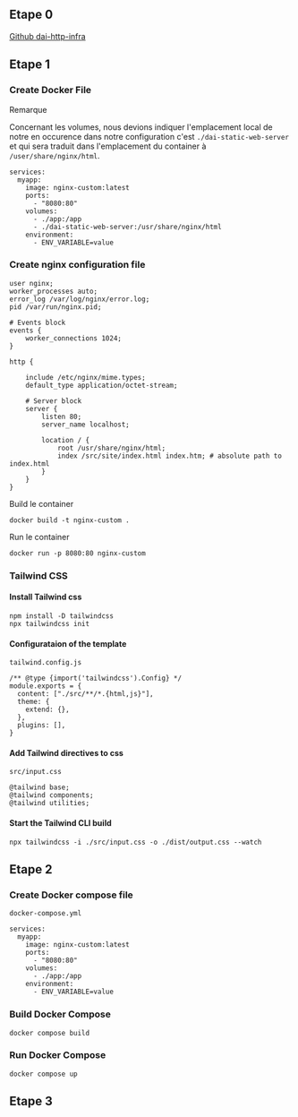 ## Etape 0
[Github dai-http-infra](https://github.com/nathanrayburn/dai-lab-http-infrastructure)
## Etape 1

### Create Docker File

Remarque

Concernant les volumes, nous devions indiquer l'emplacement local de notre en occurence dans notre configuration c'est `./dai-static-web-server` et qui sera traduit dans l'emplacement du container à `/user/share/nginx/html`.

```
services:
  myapp:
    image: nginx-custom:latest
    ports:
      - "8080:80"
    volumes:
      - ./app:/app
      - ./dai-static-web-server:/usr/share/nginx/html
    environment:
      - ENV_VARIABLE=value 
```

### Create nginx configuration  file

```
user nginx;
worker_processes auto;
error_log /var/log/nginx/error.log;
pid /var/run/nginx.pid;

# Events block
events {
    worker_connections 1024;
}

http {

    include /etc/nginx/mime.types;
    default_type application/octet-stream;

    # Server block
    server {
        listen 80;
        server_name localhost;

        location / {
            root /usr/share/nginx/html;
            index /src/site/index.html index.htm; # absolute path to index.html
        }
    }
}
```

Build le container
```
docker build -t nginx-custom .
```
Run le container

```
docker run -p 8080:80 nginx-custom
```

### Tailwind CSS

#### Install Tailwind css

```
npm install -D tailwindcss
npx tailwindcss init
```

#### Configurataion of the template

`tailwind.config.js`

```
/** @type {import('tailwindcss').Config} */
module.exports = {
  content: ["./src/**/*.{html,js}"],
  theme: {
    extend: {},
  },
  plugins: [],
}
```
#### Add Tailwind directives to css

`src/input.css`

```
@tailwind base;
@tailwind components;
@tailwind utilities;
```

#### Start the Tailwind CLI build

```
npx tailwindcss -i ./src/input.css -o ./dist/output.css --watch
```
## Etape 2

### Create Docker compose file

`docker-compose.yml`

```
services:
  myapp:
    image: nginx-custom:latest
    ports:
      - "8080:80"
    volumes:
      - ./app:/app
    environment:
      - ENV_VARIABLE=value 
```

### Build Docker Compose

```
docker compose build
```

### Run Docker Compose

```
docker compose up
```

## Etape 3